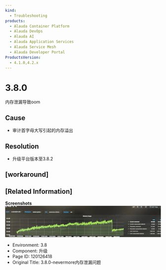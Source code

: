 ```yaml
---
kind:
  - Troubleshooting
products:
  - Alauda Container Platform
  - Alauda DevOps
  - Alauda AI
  - Alauda Application Services
  - Alauda Service Mesh
  - Alauda Developer Portal
ProductsVersion:
  - 4.1.0,4.2.x
---
```

<!-- A type of document that involves encountering a fault, diagnosing it, performing root cause analysis, and providing solutions. -->

# 3.8.0

内存泄漏导致oom

## Cause
- 审计首字母大写引起的内存溢出

## Resolution
- 升级平台版本至3.8.2

## [workaround]

## [Related Information]
**Screenshots**
![](assets/3-8-0-nevermorenei-cun-xie-lou-wen-ti/image2022-8-11_18-30-35.png)
- Environment: 3.8
- Component: 升级
- Page ID: 120126418
- Original Title: 3.8.0-nevermore内存泄漏问题
